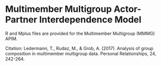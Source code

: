 # Multimember Multigroup Actor-Partner Interdependence Model

R and Mplus files are provided for the Multimember Multigroup (MMMG) APIM.

Citation: Ledermann, T., Rudaz, M., & Grob, A. (2017). Analysis of group composition in multimember multigroup data. Personal Relationships, 24, 242-264.
